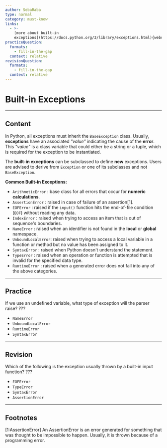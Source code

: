 ```yaml
---
author: SebaRaba
type: normal
category: must-know
links:
  - >-
    [more about built-in
    exceptions](https://docs.python.org/3/library/exceptions.html){website}
practiceQuestion:
  formats:
    - fill-in-the-gap
  context: relative
revisionQuestion:
  formats:
    - fill-in-the-gap
  context: relative
---
```


# Built-in Exceptions


---

## Content

In Python, all exceptions must inherit the `BaseException` class. Usually, **exceptions** have an associated *"value"* indicating the cause of the **error**. This *"value"* is a class variable that could either be a string or a tuple, which is required for the exception to be instantiated.

The **built-in exceptions** can be subclassed to define **new** exceptions. Users are advised to derive from `Exception` or one of its subclasses and not `BaseException`.

**Common Built-in Exceptions:**

- `ArithmeticError`  : base class for all errors that occur for **numeric calculations**.
- `AssertionError`   : raised in case of failure of an assertion[1].
- `EOFError`         : raised if the `input()` function hits the end-of-file condition (`EOF`) without reading any data.
- `IndexError`       : raised when trying to access an item that is out of sequence's boundaries.
- `NameError`        : raised when an identifier is not found in the **local** or **global** namespace.
- `UnboundLocalError`: raised when trying to access a local variable in a function or method but no value  has been assigned to it.
- `SyntaxError`      : raised when Python doesn't understand the statement.
- `TypeError`        : raised when an operation or function is attempted that is invalid for the specified data type.
- `RuntimeError`     : raised when a generated error does not fall into any of the above categories.


---

## Practice

If we use an undefined variable, what type of exception will the parser raise?
???

- `NameError`
- `UnboundLocalError`
- `RuntimeError`
- `SyntaxError`


---

## Revision

Which of the following is the exception usually thrown by a built-in input function?
???

- `EOFError`
- `TypeError`
- `SyntaxError`
- `AssertionError`


---

## Footnotes

[1:AssertionError]
An AssertionError is an error generated for something that was thought to be impossible to happen. Usually, it is thrown because of a programming error.
 
